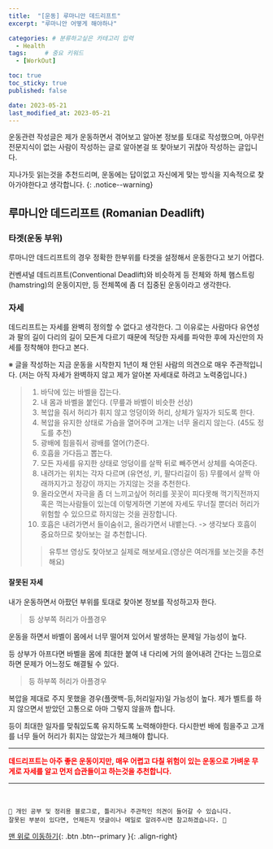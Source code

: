 ```yaml
---
title:  "[운동] 루마니안 데드리프트"  
excerpt: "루마니안 어떻게 해야하나"

categories: # 분류하고싶은 카테고리 입력
  - Health
tags:     # 중요 키워드
  - [WorkOut]

toc: true
toc_sticky: true
published: false

date: 2023-05-21
last_modified_at: 2023-05-21
---
```


운동관련 작성글은 제가 운동하면서 겪어보고 알아본 정보를 토대로 작성했으며, 아무런 전문지식이 없는 사람이 작성하는 글로 알아본걸 또 찾아보기 귀찮아 작성하는 글입니다.

지나가듯 읽는것을 추천드리며, 운동에는 답이없고 자신에게 맞는 방식을 지속적으로 찾아가야한다고 생각합니다.
{: .notice--warning}

## 루마니안 데드리프트 (Romanian Deadlift)

### 타겟(운동 부위)

루마니안 데드리프트의 경우 정확한 한부위를 타겟을 설정해서 운동한다고 보기 어렵다. 

컨벤셔널 데드리프트(Conventional Deadlift)와 비슷하게 등 전체와 하체 햄스트링(hamstring)의 운동이지만, 등 전체쪽에 좀 더 집중된 운동이라고 생각한다.

### 자세

데드리프트는 자세를 완벽히 정의할 수 없다고 생각한다. 그 이유로는 사람마다 유연성과 팔의 길이 다리의 길이 모든게 다르기 때문에 적당한 자세를 파악한 후에 자신만의 자세를 정착해야 한다고 본다.

※ 글을 작성하는 지금 운동을 시작한지 1년이 채 안된 사람의 의견으로 매우 주관적입니다. (저는 아직 자세가 완벽하지 않고 제가 알아본 자세대로 하려고 노력중입니다.)

> 1. 바닥에 있는 바벨을 잡는다.
> 2. 내 몸과 바벨을 붙인다. (무릎과 바벨이 비슷한 선상)
> 3. 복압을 줘서 허리가 휘지 않고 엉덩이와 허리, 상체가 일자가 되도록 한다. 
> 4. 복압을 유지한 상태로 가슴을 열어주며 고개는 너무 올리지 않는다. (45도 정도를 추천)
> 5. 광배에 힘을줘서 광배를 열어(?)준다.
> 6. 호흡을 가다듬고 뽑는다. 
> 7. 모든 자세를 유지한 상태로 엉덩이를 살짝 뒤로 빼주면서 상체를 숙여준다. 
> 8. 내려가는 위치는 각자 다르며 (유연성, 키, 팔다리길이 등) 무릎에서 살짝 아래까지가고 정강이 까지는 가지않는 것을 추천한다.
> 9. 올라오면서 자극을 좀 더 느끼고싶어 허리를 꼿꼿이 피다못해 꺽기직전까지 혹은 꺽는사람들이 있는데 이렇게하면 기본에 자세도 무너질 뿐더러 허리가 위험할 수 있으므로 하지않는 것을 권장합니다.
> 10. 호흡은 내려가면서 들이숨쉬고, 올라가면서 내뱉는다. -> 생각보다 호흡이 중요하므로 찾아보는 걸 추천합니다.
>> 유투브 영상도 찾아보고 실제로 해보세요.(영상은 여러개를 보는것을 추천해요)

#### 잘못된 자세 

내가 운동하면서 아팠던 부위를 토대로 찾아본 정보를 작성하고자 한다.

> 등 상부쪽 허리가 아플경우

운동을 하면서 바벨이 몸에서 너무 떨어져 있어서 발생하는 문제일 가능성이 높다.

등 상부가 아프다면 바벨을 몸에 최대한 붙여 내 다리에 거의 쓸어내려 간다는 느낌으로 하면 문제가 어느정도 해결될 수 있다.



> 등 하부쪽 허리가 아플경우

복압을 제대로 주지 못했을 경우(플랫백-등,허리일자)일 가능성이 높다. 제가 벨트를 하지 않으면서 받았던 고통으로 아마 그렇지 않을까 합니다. 

등이 최대한 일자를 맞춰있도록 유지하도록 노력해야한다. 다시한번 배에 힘을주고 고개를 너무 들어 허리가 휘지는 않았는가 체크해야 합니다.

***

<strong style="color:red">데드리프트는 아주 좋은 운동이지만, 매우 어렵고 다칠 위험이 있는 운동으로 가벼운 무게로 자세를 알고 먼저 습관들이고 하는것을 추천합니다.</strong>


***
<br>
    
    📢 개인 공부 및 정리용 블로그로, 틀리거나 주관적인 의견이 들어갈 수 있습니다.
    잘못된 부분이 있다면, 언제든지 댓글이나 메일로 알려주시면 참고하겠습니다. 🔔

[맨 위로 이동하기](#){: .btn .btn--primary }{: .align-right}